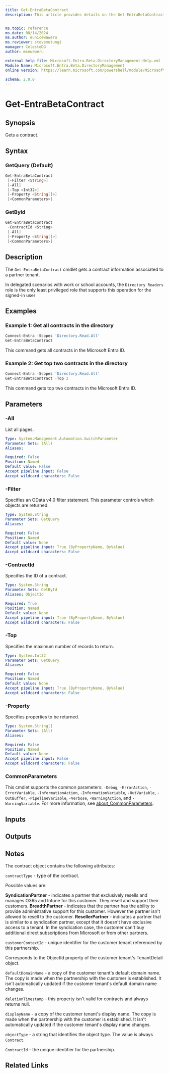 ```yaml
---
title: Get-EntraBetaContract
description: This article provides details on the Get-EntraBetaContract command.


ms.topic: reference
ms.date: 08/14/2024
ms.author: eunicewaweru
ms.reviewer: stevemutungi
manager: CelesteDG
author: msewaweru

external help file: Microsoft.Entra.Beta.DirectoryManagement-Help.xml
Module Name: Microsoft.Entra.Beta.DirectoryManagement
online version: https://learn.microsoft.com/powershell/module/Microsoft.Entra.Beta.DirectoryManagement/Get-EntraBetaContract

schema: 2.0.0
---
```


# Get-EntraBetaContract

## Synopsis

Gets a contract.

## Syntax

### GetQuery (Default)

```powershell
Get-EntraBetaContract
 [-Filter <String>]
 [-All]
 [-Top <Int32>]
 [-Property <String[]>]
 [<CommonParameters>]
```

### GetById

```powershell
Get-EntraBetaContract
 -ContractId <String>
 [-All]
 [-Property <String[]>]
 [<CommonParameters>]
```

## Description

The `Get-EntraBetaContract` cmdlet gets a contract information associated to a partner tenant.

In delegated scenarios with work or school accounts, the `Directory Readers` role is the only least privileged role that supports this operation for the signed-in user

## Examples

### Example 1: Get all contracts in the directory

```powershell
Connect-Entra -Scopes 'Directory.Read.All'
Get-EntraBetaContract
```

This command gets all contracts in the Microsoft Entra ID.

### Example 2: Get top two contracts in the directory

```powershell
Connect-Entra -Scopes 'Directory.Read.All'
Get-EntraBetaContract -Top 2
```

This command gets top two contracts in the Microsoft Entra ID.

## Parameters

### -All

List all pages.

```yaml
Type: System.Management.Automation.SwitchParameter
Parameter Sets: (All)
Aliases:

Required: False
Position: Named
Default value: False
Accept pipeline input: False
Accept wildcard characters: False
```

### -Filter

Specifies an OData v4.0 filter statement.
This parameter controls which objects are returned.

```yaml
Type: System.String
Parameter Sets: GetQuery
Aliases:

Required: False
Position: Named
Default value: None
Accept pipeline input: True (ByPropertyName, ByValue)
Accept wildcard characters: False
```

### -ContractId

Specifies the ID of a contract.

```yaml
Type: System.String
Parameter Sets: GetById
Aliases: ObjectId

Required: True
Position: Named
Default value: None
Accept pipeline input: True (ByPropertyName, ByValue)
Accept wildcard characters: False
```

### -Top

Specifies the maximum number of records to return.

```yaml
Type: System.Int32
Parameter Sets: GetQuery
Aliases:

Required: False
Position: Named
Default value: None
Accept pipeline input: True (ByPropertyName, ByValue)
Accept wildcard characters: False
```

### -Property

Specifies properties to be returned.

```yaml
Type: System.String[]
Parameter Sets: (All)
Aliases:

Required: False
Position: Named
Default value: None
Accept pipeline input: False
Accept wildcard characters: False
```

### CommonParameters

This cmdlet supports the common parameters: `-Debug`, `-ErrorAction`, `-ErrorVariable`, `-InformationAction`, `-InformationVariable`, `-OutVariable`, `-OutBuffer`, `-PipelineVariable`, `-Verbose`, `-WarningAction`, and `-WarningVariable`. For more information, see [about_CommonParameters](https://go.microsoft.com/fwlink/?LinkID=113216).

## Inputs

## Outputs

## Notes

The contract object contains the following attributes:

`contractType` - type of the contract.

Possible values are:  

**SyndicationPartner** - indicates a partner that exclusively resells and manages O365 and Intune for this customer.
They resell and support their customers.
**BreadthPartner** - indicates that the partner has the ability to provide administrative support for this customer. However the partner isn't allowed to resell to the customer.
**ResellerPartner** - indicates a partner that is similar to a syndication partner, except that it doesn't have exclusive access to a tenant. In the syndication case, the customer can't buy additional direct subscriptions from Microsoft or from other partners.

`customerContextId` - unique identifier for the customer tenant referenced by this partnership.

Corresponds to the ObjectId property of the customer tenant's TenantDetail object.

`defaultDomainName` - a copy of the customer tenant's default domain name. The copy is made when the partnership with the customer is established. It isn't automatically updated if the customer tenant's default domain name changes.

`deletionTimestamp` - this property isn't valid for contracts and always returns null.

`displayName` - a copy of the customer tenant's display name. The copy is made when the partnership with the customer is established. It isn't automatically updated if the customer tenant's display name changes.

`objectType` - a string that identifies the object type. The value is always `Contract`.

`ContractId` - the unique identifier for the partnership.

## Related Links
